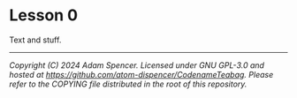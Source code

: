 # Lesson 0

Text and stuff.

---
*Copyright (C) 2024 Adam Spencer. Licensed under GNU GPL-3.0 and hosted at https://github.com/atom-dispencer/CodenameTeabag. Please refer to the COPYING file distributed in the root of this repository.*